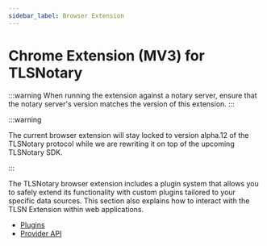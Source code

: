 ```yaml
---
sidebar_label: Browser Extension
---
```

# Chrome Extension (MV3) for TLSNotary

:::warning
When running the extension against a notary server, ensure that the notary server's version matches the version of this extension.
:::

:::warning

The current browser extension will stay locked to  version alpha.12 of the TLSNotary protocol while we are rewriting it on top of the upcoming TLSNotary SDK.

:::

The TLSNotary browser extension includes a plugin system that allows you to safely extend its functionality with custom plugins tailored to your specific data sources. This section also explains how to interact with the TLSN Extension within web applications.

- [Plugins](./plugins.md)
- [Provider API](./provider.md)